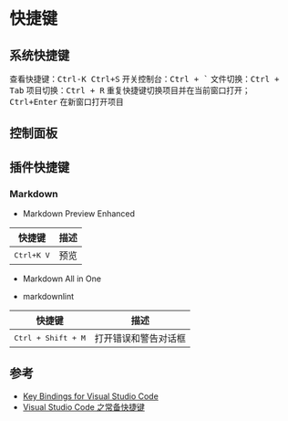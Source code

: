# 快捷键

## 系统快捷键

查看快捷键：<kbd>Ctrl-K Ctrl+S</kbd>
开关控制台：<kbd>Ctrl + `</kbd>
文件切换：<kbd>Ctrl + Tab</kbd>
项目切换：<kbd>Ctrl + R</kbd> 重复快捷键切换项目并在当前窗口打开；<kbd>Ctrl+Enter</kbd> 在新窗口打开项目

## 控制面板

## 插件快捷键

### Markdown

* Markdown Preview Enhanced

| 快捷键              | 描述 |
| ------------------- | ---- |
| <kbd>Ctrl+K V</kbd> | 预览 |

* Markdown All in One

* markdownlint

| 快捷键                      | 描述                 |
| --------------------------- | -------------------- |
| <kbd>Ctrl + Shift + M</kbd> | 打开错误和警告对话框 |

## 参考

* [Key Bindings for Visual Studio Code](https://code.visualstudio.com/docs/getstarted/keybindings)
* [Visual Studio Code 之常备快捷键](https://blog.csdn.net/u010019717/article/details/50443970)
